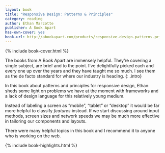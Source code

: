 ```yaml
---
layout: book
title: "Responsive Design: Patterns & Principles"
category: reading
author: Ethan Marcotte
publisher: A Book Apart
has-own-cover: yes
book-url: http://abookapart.com/products/responsive-design-patterns-principles
---
```

{% include book-cover.html %}

The books from A Book Apart are immensely helpful. They’re covering a single subject, are brief and to the point. I’ve delightfully picked each and every one up over the years and they have taught me so much. I see them as the de facto standard for where our industry is heading.
{: .intro}

In this book about patterns and principles for responsive design, Ethan sheds some light on problems we have at the moment with frameworks and a lack of design language for this relatively young medium.

Instead of labeling a screen as “mobile”, “tablet” or “desktop” it would be far more helpful to classify _features_ instead. If we start discussing around input methods, screen sizes and network speeds we may be much more effective in tailoring our components and layouts.

There were many helpful topics in this book and I recommend it to anyone who is working on the web.

{% include book-highlights.html %}
